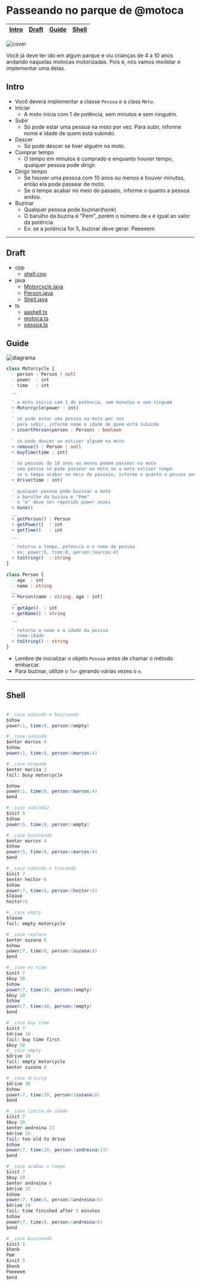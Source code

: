 # Passeando no parque de @motoca

<!-- toch -->
[Intro](#intro) | [Draft](#draft) | [Guide](#guide) | [Shell](#shell)
-- | -- | -- | --
<!-- toch -->

![cover](cover.jpg)

Você já deve ter ido em algum parque e viu crianças de 4 a 10 anos andando naquelas motocas motorizadas. Pois é, nós vamos modelar e implementar uma delas.

## Intro

- Você deverá implementar a classe `Pessoa` e a class `Moto`.
- Iniciar
  - A moto inicia com 1 de potência, sem minutos e sem ninguém.
- Subir
  - Só pode estar uma pessoa na moto por vez. Para subir, informe nome e idade de quem está subindo.
- Descer
  - Só pode descer se tiver alguém na moto.
- Comprar tempo
  - O tempo em minutos é comprado e enquanto houver tempo, qualquer pessoa pode dirigir.
- Dirigir tempo
  - Se houver uma pessoa com 10 anos ou menos e houver minutos, então ela pode passear de moto.
  - Se o tempo acabar no meio do passeio, informe o quanto a pessoa andou.
- Buzinar
  - Qualquer pessoa pode buzinar(honk)
  - O barulho da buzina é "Pem", porém o número de `e` é igual ao valor da potência.
  - Ex: se a potência for 5, buzinar deve gerar: Peeeeem

***

## Draft

<!-- links .cache/draft -->
- cpp
  - [shell.cpp](.cache/draft/cpp/shell.cpp)
- java
  - [Motorcycle.java](.cache/draft/java/Motorcycle.java)
  - [Person.java](.cache/draft/java/Person.java)
  - [Shell.java](.cache/draft/java/Shell.java)
- ts
  - [aashell.ts](.cache/draft/ts/aashell.ts)
  - [motoca.ts](.cache/draft/ts/motoca.ts)
  - [pessoa.ts](.cache/draft/ts/pessoa.ts)
<!-- links -->

## Guide

![diagrama](diagrama.png)

<!-- load diagrama.puml fenced=ts:filter -->

```ts
class Motorcycle {
  - person : Person | null
  - power  : int
  - time   : int
  __
  
  ' a moto inicia com 1 de potência, sem minutos e sem ninguém
  + Motorcycle(power : int)
  '
  ' só pode estar uma pessoa na moto por vez
  ' para subir, informe nome e idade de quem está subindo
  + insertPerson(person : Person) : boolean
  
  ' só pode descer se estiver alguém na moto
  + remove() : Person | null
  + buyTime(time : int)
  
  ' só pessoas de 10 anos ou menos podem passear na moto
  ' uma pessoa só pode passear na moto se a moto estiver tempo
  ' se o tempo acabar no meio do passeio, informe o quanto a pessoa andou
  + drive(time : int)
  
  ' qualquer pessoa pode buzinar a moto
  ' o barulho da buzina é "Pem"
  ' o "e" deve ser repetido power vezes
  + honk()
  __
  + getPerson() : Person
  + getPower()  : int
  + getTime()   : int
  __
  
  ' retorna o tempo, potencia e o nome da pessoa
  ' ex: power:5, time:0, person:(marcos:4)
  + toString()  : string
}
  
class Person {
  - age  : int
  - name : string
  __
  + Person(name : string, age : int)
  __
  + getAge()  : int
  + getName() : string
  __
  
  ' retorna o nome e a idade da pessoa
  ' nome:idade
  + toString() : string
}
```

<!-- load -->

- Lembre de inicializar o objeto `Pessoa` antes de chamar o método embarcar.
- Para buzinar, utilize o `for` gerando várias vezes o `e`.

***

## Shell

```s

#__case subindo e buzinando
$show
power:1, time:0, person:(empty)

#__case subindo
$enter marcos 4
$show
power:1, time:0, person:(marcos:4)

#__case ocupada
$enter marisa 2
fail: busy motorcycle

$show
power:1, time:0, person:(marcos:4)
$end
```

```s
#__case subindo2
$init 5
$show
power:5, time:0, person:(empty)

#__case buzinando
$enter marcos 4
$show
power:5, time:0, person:(marcos:4)
$end
```

```s
#__case subindo e trocando
$init 7
$enter heitor 6
$show
power:7, time:0, person:(heitor:6)
$leave
heitor:6

#__case empty
$leave
fail: empty motorcycle

#__case replace
$enter suzana 8
$show
power:7, time:0, person:(suzana:8)
$end
```

```s
#__case no time
$init 7
$buy 30
$show
power:7, time:30, person:(empty)
$buy 10
$show
power:7, time:40, person:(empty)
$end
```

```s
#__case buy time 
$init 7
$drive 10
fail: buy time first
$buy 50
#__case empty
$drive 10
fail: empty motorcycle
$enter suzana 8

#__case driving
$drive 30
$show
power:7, time:20, person:(suzana:8)
$end
```

```s
#__case limite de idade
$init 7
$buy 20
$enter andreina 23
$drive 15
fail: too old to drive
$show
power:7, time:20, person:(andreina:23)
$end
```

```s
#__case acabou o tempo
$init 7
$buy 20
$enter andreina 6
$drive 15
$show
power:7, time:5, person:(andreina:6)
$drive 10
fail: time finished after 5 minutes
$show
power:7, time:0, person:(andreina:6)
$end
```

```s
#__case buzinando
$init 1
$honk
Pem
$init 5
$honk
Peeeeem
$end
```

